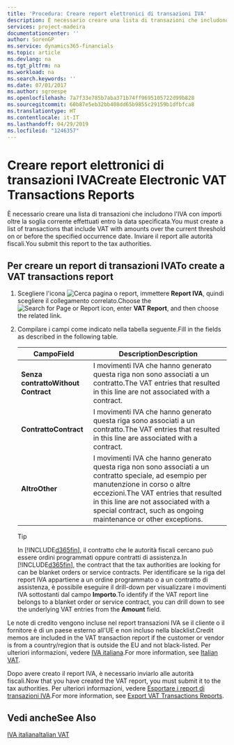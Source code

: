 ```yaml
---
title: 'Procedura: Creare report elettronici di transazioni IVA'
description: È necessario creare una lista di transazioni che includono l'IVA con importi oltre la soglia corrente effettuati entro la data specificata. Inviare il report alle autorità fiscali.
services: project-madeira
documentationcenter: ''
author: SorenGP
ms.service: dynamics365-financials
ms.topic: article
ms.devlang: na
ms.tgt_pltfrm: na
ms.workload: na
ms.search.keywords: ''
ms.date: 07/01/2017
ms.author: sgroespe
ms.openlocfilehash: 7a7f33e785b7aba371b74ff9695105722d99b828
ms.sourcegitcommit: 60b87e5eb32bb408dd65b9855c29159b1dfbfca8
ms.translationtype: HT
ms.contentlocale: it-IT
ms.lasthandoff: 04/29/2019
ms.locfileid: "1246357"
---
```

# <a name="create-electronic-vat-transactions-reports"></a><span data-ttu-id="2b248-104">Creare report elettronici di transazioni IVA</span><span class="sxs-lookup"><span data-stu-id="2b248-104">Create Electronic VAT Transactions Reports</span></span>
<span data-ttu-id="2b248-105">È necessario creare una lista di transazioni che includono l'IVA con importi oltre la soglia corrente effettuati entro la data specificata.</span><span class="sxs-lookup"><span data-stu-id="2b248-105">You must create a list of transactions that include VAT with amounts over the current threshold on or before the specified occurrence date.</span></span> <span data-ttu-id="2b248-106">Inviare il report alle autorità fiscali.</span><span class="sxs-lookup"><span data-stu-id="2b248-106">You submit this report to the tax authorities.</span></span>  

## <a name="to-create-a-vat-transactions-report"></a><span data-ttu-id="2b248-107">Per creare un report di transazioni IVA</span><span class="sxs-lookup"><span data-stu-id="2b248-107">To create a VAT transactions report</span></span>  

1.  <span data-ttu-id="2b248-108">Scegliere l'icona ![Cerca pagina o report](../../media/ui-search/search_small.png "icona Cerca pagina o report"), immettere **Report IVA**, quindi scegliere il collegamento correlato.</span><span class="sxs-lookup"><span data-stu-id="2b248-108">Choose the ![Search for Page or Report](../../media/ui-search/search_small.png "Search for Page or Report icon") icon, enter **VAT Report**, and then choose the related link.</span></span>  
2.  <span data-ttu-id="2b248-109">Compilare i campi come indicato nella tabella seguente.</span><span class="sxs-lookup"><span data-stu-id="2b248-109">Fill in the fields as described in the following table.</span></span>  

    |<span data-ttu-id="2b248-110">Campo</span><span class="sxs-lookup"><span data-stu-id="2b248-110">Field</span></span>|<span data-ttu-id="2b248-111">Description</span><span class="sxs-lookup"><span data-stu-id="2b248-111">Description</span></span>|  
    |-------------------------------------|---------------------------------------|  
    |<span data-ttu-id="2b248-112">**Senza contratto**</span><span class="sxs-lookup"><span data-stu-id="2b248-112">**Without Contract**</span></span>|<span data-ttu-id="2b248-113">I movimenti IVA che hanno generato questa riga non sono associati a un contratto.</span><span class="sxs-lookup"><span data-stu-id="2b248-113">The VAT entries that resulted in this line are not associated with a contract.</span></span>|  
    |<span data-ttu-id="2b248-114">**Contratto**</span><span class="sxs-lookup"><span data-stu-id="2b248-114">**Contract**</span></span>|<span data-ttu-id="2b248-115">I movimenti IVA che hanno generato questa riga sono associati a un contratto.</span><span class="sxs-lookup"><span data-stu-id="2b248-115">The VAT entries that resulted in this line are associated with a contract.</span></span>|  
    |<span data-ttu-id="2b248-116">**Altro**</span><span class="sxs-lookup"><span data-stu-id="2b248-116">**Other**</span></span>|<span data-ttu-id="2b248-117">I movimenti IVA che hanno generato questa riga non sono associati a un contratto speciale, ad esempio per manutenzione in corso o altre eccezioni.</span><span class="sxs-lookup"><span data-stu-id="2b248-117">The VAT entries that resulted in this line are not associated with a special contract, such as ongoing maintenance or other exceptions.</span></span>|  

    > [!TIP]  
    >  <span data-ttu-id="2b248-118">In [!INCLUDE[d365fin](../../includes/d365fin_md.md)], il contratto che le autorità fiscali cercano può essere ordini programmati oppure contratti di assistenza.</span><span class="sxs-lookup"><span data-stu-id="2b248-118">In [!INCLUDE[d365fin](../../includes/d365fin_md.md)], the contract that the tax authorities are looking for can be blanket orders or service contracts.</span></span> <span data-ttu-id="2b248-119">Per identificare se la riga del report IVA appartiene a un ordine programmato o a un contratto di assistenza, è possibile eseguire il drill-down per visualizzare i movimenti IVA sottostanti dal campo **Importo**.</span><span class="sxs-lookup"><span data-stu-id="2b248-119">To identify if the VAT report line belongs to a blanket order or service contract, you can drill down to see the underlying VAT entries from the **Amount** field.</span></span>  

<span data-ttu-id="2b248-120">Le note di credito vengono incluse nel report transazioni IVA se il cliente o il fornitore è di un paese esterno all'UE e non incluso nella blacklist.</span><span class="sxs-lookup"><span data-stu-id="2b248-120">Credit memos are included in the VAT transaction report if the customer or vendor is from a country/region that is outside the EU and not black-listed.</span></span> <span data-ttu-id="2b248-121">Per ulteriori informazioni, vedere [IVA italiana](italian-vat.md).</span><span class="sxs-lookup"><span data-stu-id="2b248-121">For more information, see [Italian VAT](italian-vat.md).</span></span>  

<span data-ttu-id="2b248-122">Dopo avere creato il report IVA, è necessario inviarlo alle autorità fiscali.</span><span class="sxs-lookup"><span data-stu-id="2b248-122">Now that you have created the VAT report, you must submit it to the tax authorities.</span></span> <span data-ttu-id="2b248-123">Per ulteriori informazioni, vedere [Esportare i report di transazioni IVA](how-to-export-vat-transactions-reports.md).</span><span class="sxs-lookup"><span data-stu-id="2b248-123">For more information, see [Export VAT Transactions Reports](how-to-export-vat-transactions-reports.md).</span></span>  

## <a name="see-also"></a><span data-ttu-id="2b248-124">Vedi anche</span><span class="sxs-lookup"><span data-stu-id="2b248-124">See Also</span></span>  
 [<span data-ttu-id="2b248-125">IVA italiana</span><span class="sxs-lookup"><span data-stu-id="2b248-125">Italian VAT</span></span>](italian-vat.md)
